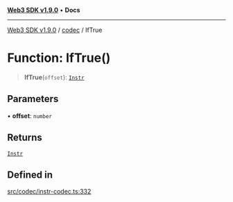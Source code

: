 [**Web3 SDK v1.9.0**](../../../README.md) • **Docs**

***

[Web3 SDK v1.9.0](../../../globals.md) / [codec](../README.md) / IfTrue

# Function: IfTrue()

> **IfTrue**(`offset`): [`Instr`](../type-aliases/Instr.md)

## Parameters

• **offset**: `number`

## Returns

[`Instr`](../type-aliases/Instr.md)

## Defined in

[src/codec/instr-codec.ts:332](https://github.com/Mystic-Nayy/alephium-web3/blob/c1afd789a197ce5fe21f08c2965942090157c33d/packages/web3/src/codec/instr-codec.ts#L332)
